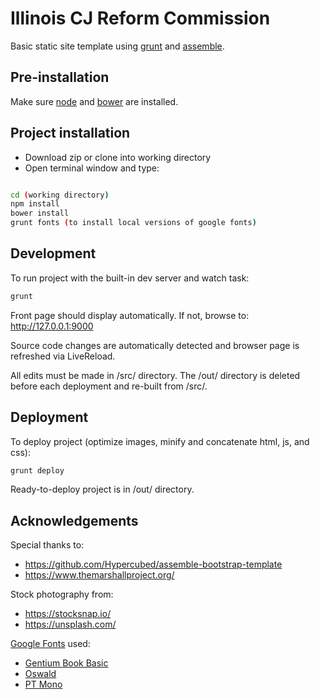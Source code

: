 Illinois CJ Reform Commission
=============================

Basic static site template using [grunt](http://gruntjs.com/) and [assemble](http://assemble.io/).

## Pre-installation

Make sure [node](http://www.nodejs.org) and [bower](http://bower.io/) are installed.

## Project installation

- Download zip or clone into working directory
- Open terminal window and type:

```bash

cd (working directory)
npm install
bower install
grunt fonts (to install local versions of google fonts)
```

## Development

To run project with the built-in dev server and watch task:
```bash
grunt
```

Front page should display automatically. If not, browse to: http://127.0.0.1:9000

Source code changes are automatically detected and browser page is refreshed via LiveReload.

All edits must be made in /src/ directory. The /out/ directory is deleted before each deployment and re-built from /src/.

## Deployment


To deploy project (optimize images, minify and concatenate html, js, and css):
```bash
grunt deploy
```

Ready-to-deploy project is in /out/ directory.

## Acknowledgements


Special thanks to:
- https://github.com/Hypercubed/assemble-bootstrap-template
- https://www.themarshallproject.org/

Stock photography from:
- https://stocksnap.io/
- https://unsplash.com/

[Google Fonts](http://fonts.google.com) used:
- [Gentium Book Basic](http://www.google.com/fonts/specimen/Gentium+Book+Basic)
- [Oswald](https://www.google.com/fonts/specimen/Oswald)
- [PT Mono](http://www.google.com/fonts/specimen/PT+Mono)

